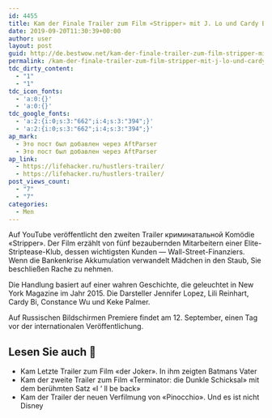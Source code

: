 ```yaml
---
id: 4455
title: Kam der Finale Trailer zum Film «Stripper» mit J. Lo und Cardy Bi
date: 2019-09-20T11:30:39+00:00
author: user
layout: post
guid: http://de.bestwow.net/kam-der-finale-trailer-zum-film-stripper-mit-j-lo-und-cardy-bi/
permalink: /kam-der-finale-trailer-zum-film-stripper-mit-j-lo-und-cardy-bi/
tdc_dirty_content:
  - "1"
  - "1"
tdc_icon_fonts:
  - 'a:0:{}'
  - 'a:0:{}'
tdc_google_fonts:
  - 'a:2:{i:0;s:3:"662";i:4;s:3:"394";}'
  - 'a:2:{i:0;s:3:"662";i:4;s:3:"394";}'
ap_mark:
  - Это пост был добавлен через AftParser
  - Это пост был добавлен через AftParser
ap_link:
  - https://lifehacker.ru/hustlers-trailer/
  - https://lifehacker.ru/hustlers-trailer/
post_views_count:
  - "7"
  - "7"
categories:
  - Men
---
```

Auf YouTube veröffentlicht den zweiten Trailer криминатальной Komödie «Stripper». Der Film erzählt von fünf bezaubernden Mitarbeitern einer Elite-Striptease-Klub, dessen wichtigsten Kunden — Wall-Street-Finanziers. Wenn die Bankenkrise Akkumulation verwandelt Mädchen in den Staub, Sie beschließen Rache zu nehmen.</p> 

Die Handlung basiert auf einer wahren Geschichte, die geleuchtet in New York Magazine im Jahr 2015. Die Darsteller Jennifer Lopez, Lili Reinhart, Cardy Bi, Constance Wu und Keke Palmer.

Auf Russischen Bildschirmen Premiere findet am 12. September, einen Tag vor der internationalen Veröffentlichung.

<div>
  <h2 class="read-also__title">
    <span>Lesen Sie auch</span> <span>🧐 </span>
  </h2>
  
  <ul class="read-also__list">
    <li>
      Kam Letzte Trailer zum Film «der Joker». In ihm zeigten Batmans Vater
    </li>
    <li>
      Kam der zweite Trailer zum Film «Terminator: die Dunkle Schicksal» mit dem berühmten Satz «I &#8216; ll be back»
    </li>
    <li>
      Kam der Trailer der neuen Verfilmung von «Pinocchio». Und es ist nicht Disney
    </li>
  </ul>
</div>